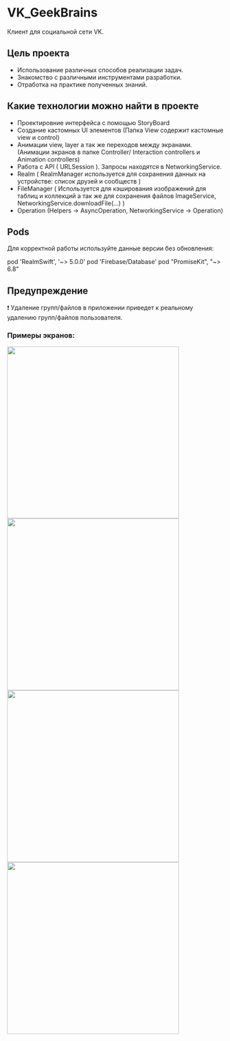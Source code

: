 # VK_GeekBrains
Клиент для социальной сети VK.

## Цель проекта 
- Использование различных способов реализации задач. 
- Знакомство с различными инструментами разработки.
- Отработка на практике полученных знаний. 

## Какие технологии можно найти в проекте 
- Проектировние интерфейса с помощью StoryBoard
- Создание кастомных UI элементов (Папка View содержит кастомные view и control)
- Анимации view, layer а так же переходов между экранами. (Анимации экранов в папке Controller/ Interaction controllers и Animation controllers)
- Работа с API ( URLSession ). Запросы находятся в NetworkingService.
- Realm ( RealmManager используется для сохранения данных на устройстве: список друзей и сообществ )
- FileManager ( Используется для кэширования изображений для таблиц и коллекций а так же для сохранения файлов ImageService, NetworkingService.downloadFile(...) )
- Operation (Helpers -> AsyncOperation, NetworkingService -> Operation)

## Pods 
Для корректной работы используйте данные версии без обновления: 
  
  pod 'RealmSwift', '~> 5.0.0'
  pod 'Firebase/Database'
  pod "PromiseKit", "~> 6.8"
  
## Предупреждение 

❗️ Удаление групп/файлов в приложении приведет к реальному удалению групп/файлов пользователя. 

### Примеры экранов:

<img src="./Screens/File.png" width="400" />      <img src="./Screens/Groups.png" width="400" /> 
<img src="./Screens/Loading.png" width="400" />     <img src="./Screens/PresenterPhoto.png" width="400" />
  
